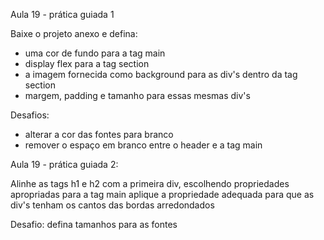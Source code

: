 Aula 19 - prática guiada 1

Baixe o projeto anexo e defina:
- uma cor de fundo para a tag main
- display flex para a tag section
- a imagem fornecida como background para as div's dentro da tag section
- margem, padding e tamanho para essas mesmas div's

Desafios:

- alterar a cor das fontes para branco
- remover o espaço em branco entre o header e a tag main


Aula 19 - prática guiada 2:

Alinhe as tags h1 e h2 com a primeira div, escolhendo propriedades apropriadas para a tag main
aplique a propriedade adequada para que as div's tenham os cantos das bordas arredondados

Desafio: defina tamanhos para as fontes